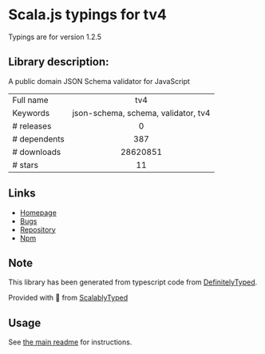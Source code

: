 
# Scala.js typings for tv4

Typings are for version 1.2.5

## Library description:
A public domain JSON Schema validator for JavaScript

|                    |                 |
| ------------------ | :-------------: |
| Full name          | tv4 |
| Keywords           | json-schema, schema, validator, tv4 |
| # releases         | 0 |
| # dependents       | 387 |
| # downloads        | 28620851 |
| # stars            | 11 |

## Links
- [Homepage](https://github.com/geraintluff/tv4)
- [Bugs](https://github.com/geraintluff/tv4/issues)
- [Repository](https://github.com/geraintluff/tv4)
- [Npm](https://www.npmjs.com/package/tv4)
    


## Note
This library has been generated from typescript code from [DefinitelyTyped](https://definitelytyped.org).

Provided with :purple_heart: from [ScalablyTyped](https://github.com/oyvindberg/ScalablyTyped)

## Usage
See [the main readme](../../readme.md) for instructions.


